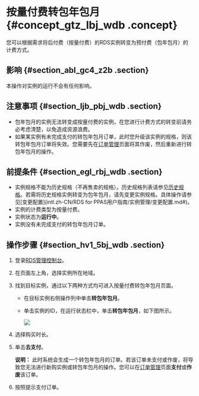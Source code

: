 # 按量付费转包年包月 {#concept_gtz_lbj_wdb .concept}

您可以根据需求将后付费（按量付费）的RDS实例转变为预付费（包年包月）的计费方式。

## 影响 {#section_abl_gc4_z2b .section}

本操作对实例的运行不会有任何影响。

## 注意事项 {#section_ljb_pbj_wdb .section}

-   包年包月的实例无法转变成按量付费的实例，在您进行计费方式的转变前请务必考虑清楚，以免造成资源浪费。
-   如果某实例有未完成支付的转包年包月订单，此时您升级该实例的规格，则该转包年包月订单将失效。您需要先在[订单管理](https://expense.console.aliyun.com/#/order/list/)页面将其作废，然后重新进行转包年包月的操作。

## 前提条件 {#section_egl_rbj_wdb .section}

-   实例规格不能为历史规格（不再售卖的规格）。历史规格列表请参见[历史规格](../intl.zh-CN/产品简介/实例规格/实例规格表.md#section_bpx_khx_5db)。若需将历史规格实例转变为包年包月，请先变更实例规格。具体操作请参见[变更配置](intl.zh-CN/RDS for PPAS用户指南/实例管理/变更配置.md#)。
-   实例的计费类型为按量付费。
-   实例状态为**运行中**。
-   实例没有未完成支付的转包年包月订单。

## 操作步骤 {#section_hv1_5bj_wdb .section}

1.  登录[RDS管理控制台](https://rds.console.aliyun.com)。
2.  在页面左上角，选择实例所在地域。
3.  找到目标实例，通过以下两种方式均可进入按量付费转包年包月页面。
    -   在目标实例右侧操作列中单击**转包年包月**。
    -   单击实例的ID，在运行状态栏中，单击**转包年包月**，如下图所示。

        ![](http://static-aliyun-doc.oss-cn-hangzhou.aliyuncs.com/assets/img/7882/15445843873011_zh-CN.png)

4.  选择购买时长。
5.  单击**去支付**。

    **说明：** 此时系统会生成一个转包年包月的订单。若该订单未支付或作废，将导致您无法进行新购实例或转包年包月的操作。您可以在[订单管理](https://expense.console.aliyun.com/#/order/list/)页面**支付**或**作废**该订单。

6.  按照提示支付订单。

